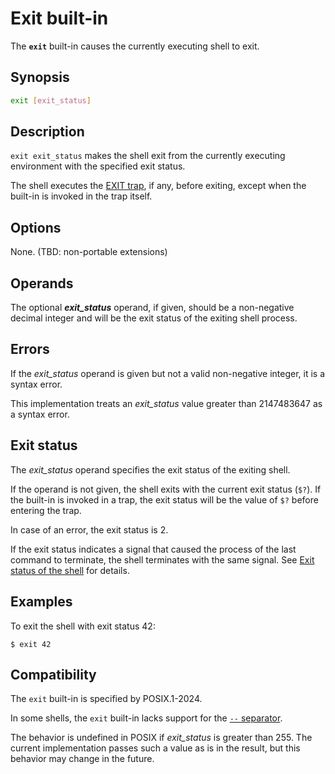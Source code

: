 # Exit built-in

The **`exit`** built-in causes the currently executing shell to exit.

## Synopsis

```sh
exit [exit_status]
```

## Description

`exit exit_status` makes the shell exit from the currently executing
environment with the specified exit status.

The shell executes the [EXIT trap](../termination.md#exit-trap), if any, before exiting, except when the built-in is invoked in the trap itself.

## Options

None. (TBD: non-portable extensions)

## Operands

The optional ***exit_status*** operand, if given, should be a non-negative
decimal integer and will be the exit status of the exiting shell process.

## Errors

If the *exit_status* operand is given but not a valid non-negative integer,
it is a syntax error.

This implementation treats an *exit_status* value greater than 2147483647 as
a syntax error.

## Exit status

The *exit_status* operand specifies the exit status of the exiting shell.

If the operand is not given, the shell exits with the current exit status
(`$?`). If the built-in is invoked in a trap, the exit status will be the
value of `$?` before entering the trap.

In case of an error, the exit status is 2.

If the exit status indicates a signal that caused the process of the last command to terminate, the shell terminates with the same signal. See [Exit status of the shell](../language/commands/exit_status.md#exit-status-of-the-shell) for details.

## Examples

To exit the shell with exit status 42:

<!-- markdownlint-disable MD014 -->
```shell
$ exit 42
```
<!-- markdownlint-enable MD014 -->

## Compatibility

The `exit` built-in is specified by POSIX.1-2024.

In some shells, the `exit` built-in lacks support for the [`--` separator](index.html#separators).

The behavior is undefined in POSIX if *exit_status* is greater than 255.
The current implementation passes such a value as is in the result, but this
behavior may change in the future.
